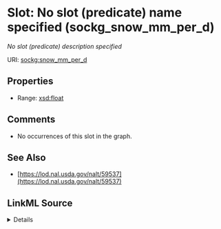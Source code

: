 

# Slot: No slot (predicate) name specified (sockg_snow_mm_per_d)


_No slot (predicate) description specified_







URI: [sockg:snow_mm_per_d](https://idir.uta.edu/sockg-ontology/docs/snow_mm_per_d)



<!-- no inheritance hierarchy -->








## Properties

* Range: [xsd:float](http://www.w3.org/2001/XMLSchema#float)





## Comments

* No occurrences of this slot in the graph.

## See Also

* [https://lod.nal.usda.gov/nalt/59537](https://lod.nal.usda.gov/nalt/59537)



## LinkML Source

<details>

```yaml
name: sockg_snow_mm_per_d
description: No slot (predicate) description specified
title: No slot (predicate) name specified
comments:
- No occurrences of this slot in the graph.
from_schema: soc-kg
see_also:
- https://lod.nal.usda.gov/nalt/59537
rank: 1000
domain: sockg_WeatherObservation
slot_uri: sockg:snow_mm_per_d
alias: sockg_snow_mm_per_d
range: float

```
</details>